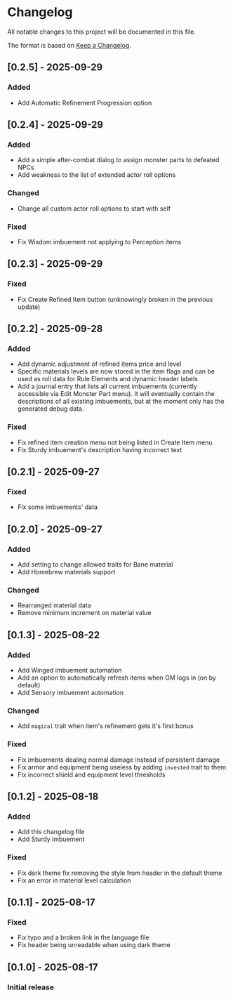 # Changelog

All notable changes to this project will be documented in this file.

The format is based on [Keep a Changelog](https://keepachangelog.com/en/1.1.0/).

## [0.2.5] - 2025-09-29

### Added
- Add Automatic Refinement Progression option

## [0.2.4] - 2025-09-29

### Added
- Add a simple after-combat dialog to assign monster parts to defeated NPCs
- Add weakness to the list of extended actor roll options

### Changed
- Change all custom actor roll options to start with self

### Fixed
- Fix Wisdom imbuement not applying to Perception items

## [0.2.3] - 2025-09-29

### Fixed
- Fix Create Refined Item button (unknowingly broken in the previous update)

## [0.2.2] - 2025-09-28

### Added
- Add dynamic adjustment of refined items price and level
- Specific materials levels are now stored in the item flags and can be used as roll data for Rule Elements and dynamic header labels
- Add a journal entry that lists all current imbuements (currently accessible via Edit Monster Part menu). It will eventually contain the descriptions of all existing imbuements, but at the moment only has the generated debug data.

### Fixed
- Fix refined item creation menu not being listed in Create Item menu
- Fix Sturdy imbuement's description having incorrect text

## [0.2.1] - 2025-09-27

### Fixed
- Fix some imbuements' data

## [0.2.0] - 2025-09-27

### Added
- Add setting to change allowed traits for Bane material
- Add Homebrew materials support

### Changed
- Rearranged material data
- Remove minimum increment on material value

## [0.1.3] - 2025-08-22

### Added
- Add Winged imbuement automation
- Add an option to automatically refresh items when GM logs in (on by default)
- Add Sensory imbuement automation

### Changed
- Add `magical` trait when item's refinement gets it's first bonus

### Fixed
- Fix imbuements dealing normal damage instead of persistent damage
- Fix armor and equipment being useless by adding `invested` trait to them
- Fix incorrect shield and equipment level thresholds

## [0.1.2] - 2025-08-18

### Added
- Add this changelog file
- Add Sturdy imbuement

### Fixed
- Fix dark theme fix removing the style from header in the default theme
- Fix an error in material level calculation

## [0.1.1] - 2025-08-17

### Fixed
- Fix typo and a broken link in the language file
- Fix header being unreadable when using dark theme

## [0.1.0] - 2025-08-17

### Initial release
